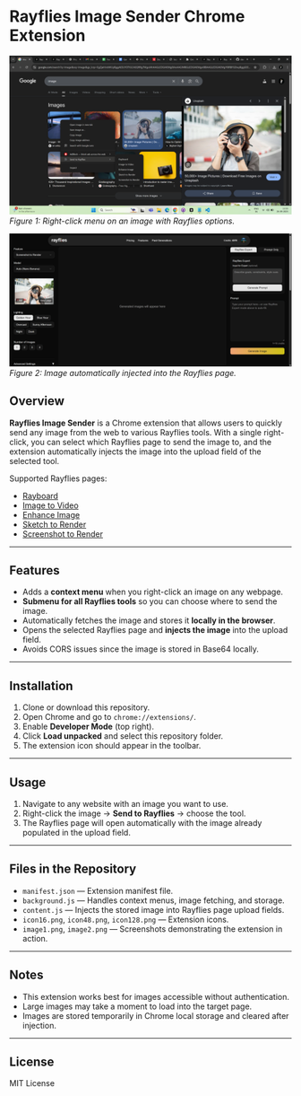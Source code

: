 # Rayflies Image Sender Chrome Extension

![image 1](Image%201.png)  
*Figure 1: Right-click menu on an image with Rayflies options.*

![image 2](image%202.png)  
*Figure 2: Image automatically injected into the Rayflies page.*

## Overview

**Rayflies Image Sender** is a Chrome extension that allows users to quickly send any image from the web to various Rayflies tools. With a single right-click, you can select which Rayflies page to send the image to, and the extension automatically injects the image into the upload field of the selected tool.

Supported Rayflies pages:

- [Rayboard](https://dev.rayflies.ai/rayboard)
- [Image to Video](https://dev.rayflies.ai/img-to-video)
- [Enhance Image](https://dev.rayflies.ai/enhance-image)
- [Sketch to Render](https://dev.rayflies.ai/sketch-to-render)
- [Screenshot to Render](https://dev.rayflies.ai/screenshot-to-render)

---

## Features

- Adds a **context menu** when you right-click an image on any webpage.
- **Submenu for all Rayflies tools** so you can choose where to send the image.
- Automatically fetches the image and stores it **locally in the browser**.
- Opens the selected Rayflies page and **injects the image** into the upload field.
- Avoids CORS issues since the image is stored in Base64 locally.

---

## Installation

1. Clone or download this repository.
2. Open Chrome and go to `chrome://extensions/`.
3. Enable **Developer Mode** (top right).
4. Click **Load unpacked** and select this repository folder.
5. The extension icon should appear in the toolbar.

---

## Usage

1. Navigate to any website with an image you want to use.
2. Right-click the image → **Send to Rayflies** → choose the tool.
3. The Rayflies page will open automatically with the image already populated in the upload field.

---

## Files in the Repository

- `manifest.json` — Extension manifest file.  
- `background.js` — Handles context menus, image fetching, and storage.  
- `content.js` — Injects the stored image into Rayflies page upload fields.  
- `icon16.png`, `icon48.png`, `icon128.png` — Extension icons.  
- `image1.png`, `image2.png` — Screenshots demonstrating the extension in action.  

---

## Notes

- This extension works best for images accessible without authentication.  
- Large images may take a moment to load into the target page.  
- Images are stored temporarily in Chrome local storage and cleared after injection.

---

## License

MIT License
